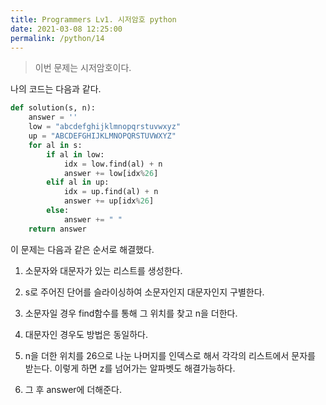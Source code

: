 ```yaml
---
title: Programmers Lv1. 시저암호 python
date: 2021-03-08 12:25:00
permalink: /python/14
---
```


>이번 문제는 시저암호이다.

나의 코드는 다음과 같다.

~~~python
def solution(s, n):
    answer = ''
    low = "abcdefghijklmnopqrstuvwxyz"
    up = "ABCDEFGHIJKLMNOPQRSTUVWXYZ"
    for al in s:
        if al in low:
            idx = low.find(al) + n
            answer += low[idx%26]
        elif al in up:
            idx = up.find(al) + n
            answer += up[idx%26]
        else:
            answer += " "
    return answer
  ~~~

이 문제는 다음과 같은 순서로 해결했다.

1. 소문자와 대문자가 있는 리스트를 생성한다.

2. s로 주어진 단어를 슬라이싱하여 소문자인지 대문자인지 구별한다.

3. 소문자일 경우 find함수를 통해 그 위치를 찾고 n을 더한다.

4. 대문자인 경우도 방법은 동일하다.

5. n을 더한 위치를 26으로 나눈 나머지를 인덱스로 해서 각각의 리스트에서 문자를 받는다. 이렇게 하면 z를 넘어가는 알파벳도 해결가능하다.

6. 그 후 answer에 더해준다.
